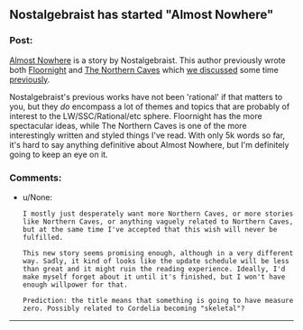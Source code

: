 ## Nostalgebraist has started "Almost Nowhere"

### Post:

[Almost Nowhere](http://archiveofourown.org/works/8341348/chapters/19108573) is a story by Nostalgebraist. This author previously wrote both [Floornight](http://archiveofourown.org/works/2372021/chapters/5238359) and [The Northern Caves](http://archiveofourown.org/works/3659997/chapters/8088522) which [we discussed](https://www.reddit.com/r/rational/comments/3pyud7/dc_nostalgebraists_the_northern_caves_is_now/) some time [previously](https://www.reddit.com/r/rational/comments/2hrilt/rt_floornight_a_ngeinspired_original_fiction_with/). 

Nostalgebraist's previous works have not been 'rational' if that matters to you, but they *do* encompass a lot of themes and topics that are probably of interest to the LW/SSC/Rational/etc sphere. Floornight has the more spectacular ideas, while The Northern Caves is one of the more interestingly written and styled things I've read. With only 5k words so far, it's hard to say anything definitive about Almost Nowhere, but I'm definitely going to keep an eye on it.


### Comments:

- u/None:
  ```
  I mostly just desperately want more Northern Caves, or more stories like Northern Caves, or anything vaguely related to Northern Caves, but at the same time I've accepted that this wish will never be fulfilled. 

  This new story seems promising enough, although in a very different way. Sadly, it kind of looks like the update schedule will be less than great and it might ruin the reading experience. Ideally, I'd make myself forget about it until it's finished, but I won't have enough willpower for that.

  Prediction: the title means that something is going to have measure zero. Possibly related to Cordelia becoming "skeletal"?
  ```

---

